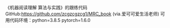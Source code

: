 《机器阅读理解 算法与实践》的跟练代码
GitHub:https://github.com/zcgzcgzcg1/MRC_book (via.爱可可爱生活老师)
可用代码环境：python=3.8.5 pytorch=1.6.0